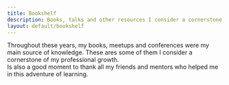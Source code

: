 ```yaml
---
title: Bookshelf
description: Books, talks and other resources I consider a cornerstone for a software engineer.
layout: default/bookshelf
---
```


Throughout these years, my books, meetups and conferences were my main source of knowledge. These ares some of them I consider a cornerstone of my professional growth.  
Is also a good moment to thank all my friends and mentors who helped me in this adventure of learning.
